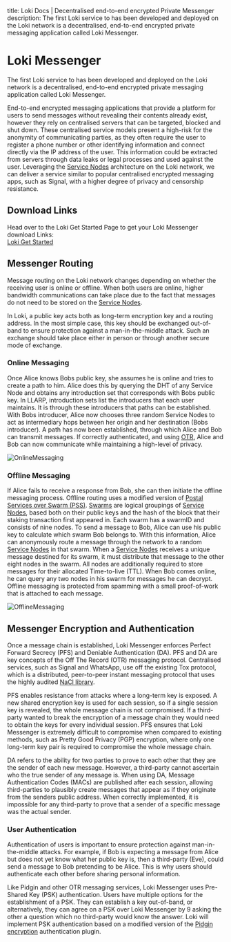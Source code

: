 title: Loki Docs | Decentralised end-to-end encrypted Private Messenger
description: The first Loki service to has been developed and deployed on the Loki network is a decentralised, end-to-end encrypted private messaging application called Loki Messenger.

# Loki Messenger

The first Loki service to has been developed and deployed on the Loki network is a decentralised, end-to-end encrypted private messaging application called Loki Messenger.

End-to-end encrypted messaging applications that provide a platform for users to send messages without revealing their contents already exist, however they rely on centralised servers that can be targeted, blocked and shut down.  These  centralised  service  models present a high-risk for the anonymity of communicating parties, as they often require the user to register a phone number or other identifying information and connect directly via the IP address of the user. This information could be extracted from servers through data leaks or legal processes and used against the user. Leveraging the [Service Nodes](../../ServiceNodes/SNOverview.md) architecture on the Loki network, we can deliver a service similar to popular centralised encrypted messaging apps, such as Signal, with a higher degree of privacy and censorship resistance.

## Download Links

Head over to the Loki Get Started Page to get your Loki Messenger download Links:<br>
[Loki Get Started](https://loki.network/getstarted/)

## Messenger Routing

Message routing on the Loki network changes depending on whether the receiving user is online or offline.  When both users are online, higher bandwidth communications can take place due to the fact that messages do not need to be stored on the [Service Nodes](../../ServiceNodes/SNOverview.md).

In Loki, a public key acts both as long-term encryption key and a routing address. In the most simple case, this key should be exchanged out-of-band to ensure protection against a man-in-the-middle attack. Such an exchange should take place either in person or through another secure mode of exchange.

### Online Messaging

Once Alice knows Bobs public key, she assumes he is online and tries to create a path to him. Alice does this by querying the DHT of any Service Node and obtains any introduction set that corresponds with Bobs public key.  In LLARP, introduction sets list the introducers that each user maintains.  It is through these introducers that paths can be established. With Bobs introducer, Alice now chooses three random Service Nodes to act as intermediary hops between her origin and her destination (Bobs introducer).  A path has now been established, through which Alice and Bob can transmit messages.  If correctly authenticated, and using [OTR](#messenger-encryption-and-authentication),  Alice  and  Bob  can  now  communicate  while  maintaining  a  high-level of privacy.

![OnlineMessaging](../../assets/OnlineMessaging.PNG)

### Offline Messaging

If Alice fails to receive a response from Bob, she can then initiate the offline messaging process.  Offline routing uses a modified version of [Postal Services over Swarm (PSS)](https://github.com/ethersphere/go-ethereum/blob/ddfc0a2a02ce574f4c252068ce81f0f5ada1c1ff/swarm/pss/README.md). [Swarms](../../Advanced/SwarmFlagging.md) are logical groupings of [Service Nodes](../../ServiceNodes/SNOverview.md), based both on their public keys and the hash of the block that their staking transaction first appeared in. Each swarm has a swarmID and consists of nine nodes. To send a message to Bob, Alice can use his public key to calculate which swarm Bob belongs to. With this information, Alice can anonymously route a message through the network to a random [Service Nodes](../../ServiceNodes/SNOverview.md) in that swarm.  When a [Service Nodes](../../ServiceNodes/SNOverview.md) receives a unique message destined for its swarm, it must distribute that message to the other eight nodes in the swarm.  All nodes are additionally required to store messages for their allocated Time-to-live (TTL).  When Bob comes online, he can query any two nodes in his swarm for messages he can decrypt. Offline messaging is protected from spamming with a small proof-of-work that is attached to each message.

![OfflineMessaging](../../assets/OfflineMessaging.PNG)

## Messenger Encryption and Authentication

Once a message chain is established, Loki Messenger enforces Perfect Forward Secrecy (PFS) and Deniable Authentication (DA). PFS and DA are key concepts of the Off The Record (OTR)  messaging  protocol.  Centralised  services,  such  as Signal and WhatsApp, use off the existing Tox protocol, which is a distributed, peer-to-peer instant messaging protocol that uses the highly audited [NaCl library](https://nacl.cr.yp.to/). 

PFS enables resistance from attacks where a long-term key is exposed.  A new shared encryption key is used for each session, so if a single session key is revealed, the whole message chain  is  not  compromised. If a third-party wanted  to  break  the  encryption  of  a  message chain they would need to obtain the keys for every individual session. PFS ensures that Loki Messenger is extremely difficult to compromise when compared to existing methods, such as
Pretty Good Privacy (PGP) encryption, where only one long-term key pair is required to compromise the whole message chain.

DA refers to the ability for two parties to prove to each other that they are the sender of each new message. However, a third-party cannot ascertain who the true sender of any message is. When using DA, Message Authentication Codes (MACs) are published after each session, allowing third-parties to plausibly create messages that appear as if they originate from the senders public address. When correctly implemented, it is impossible for any third-party to prove that a sender of a specific message was the actual sender.

### User Authentication
Authentication of users is important to ensure protection against man-in-the-middle attacks. For example, if Bob is expecting a message from Alice but does not yet know what her public key is, then a third-party (Eve), could send a message to Bob pretending to be Alice. This is why users should authenticate each other before sharing personal information.

Like Pidgin and other OTR messaging services, Loki Messenger uses Pre-Shared Key (PSK) authentication. Users have  multiple options for the establishment of a PSK. They can establish a key out-of-band, or alternatively, they can agree on a PSK over Loki Messenger by 9 asking the other a question which no third-party would know the answer. Loki will implement PSK  authentication based on a modified version of the [Pidgin encryption](http://pidgin-encrypt.sourceforge.net/) authentication plugin.
